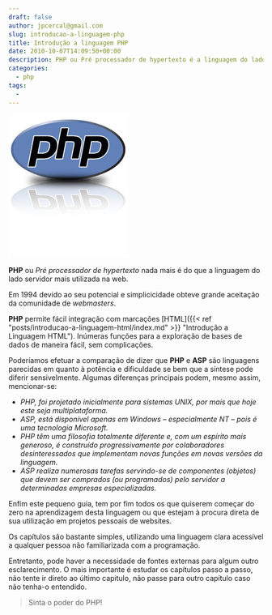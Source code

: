 ```yaml
---
draft: false
author: jpcercal@gmail.com
slug: introducao-a-linguagem-php
title: Introdução a linguagem PHP
date: 2010-10-07T14:09:50+00:00
description: PHP ou Pré processador de hypertexto é a linguagem do lado servidor mais utilizada na web. Conheça um pouco mais sobre essa excelente tecnologia.
categories:
  - php
tags: 
  - 
---
```


[![Introdução a linguagem PHP](php.jpg "PHP")](php.jpg)

**PHP** ou _Pré processador de hypertexto_ nada mais é do que a linguagem do lado servidor mais utilizada na web.

Em 1994 devido ao seu potencial e simplicicidade obteve grande aceitação da comunidade de _webmasters_.

**PHP** permite fácil integração com marcações [HTML]({{< ref "posts/introducao-a-linguagem-html/index.md" >}} 
"Introdução a Linguagem HTML"). Inúmeras funções para a exploração de bases de dados de maneira fácil, sem complicações.

Poderíamos efetuar a comparação de dizer que **PHP** e **ASP** são linguagens parecidas em quanto à potência e 
dificuldade se bem que a síntese pode diferir sensivelmente. Algumas diferenças principais podem, mesmo assim, 
mencionar-se:

* _PHP, foi projetado inicialmente para sistemas UNIX, por mais que hoje este seja multiplataforma._
* _ASP, está disponível apenas em Windows – especialmente NT – pois é uma tecnologia Microsoft._
* _PHP têm uma filosofia totalmente diferente e, com um espírito mais generoso, é construído progressivamente por 
colaboradores desinteressados que implementam novas funções em novas versões da linguagem._
* _ASP realiza numerosas tarefas servindo-se de componentes (objetos) que devem ser comprados (ou programados) pelo 
servidor a determinadas empresas especializadas._

Enfim este pequeno guia, tem por fim todos os que quiserem começar do zero na aprendizagem desta linguagem ou que 
estejam à procura direta de sua utilização em projetos pessoais de websites.

Os capítulos são bastante simples, utilizando uma linguagem clara acessível a qualquer pessoa não familiarizada com 
a programação.

Entretanto, pode haver a necessidade de fontes externas para algum outro esclarecimento. O mais importante é estudar 
os capítulos passo a passo, não tente ir direto ao último capitulo, não passe para outro capítulo caso não tenha-o 
entendido.

> Sinta o poder do PHP!
